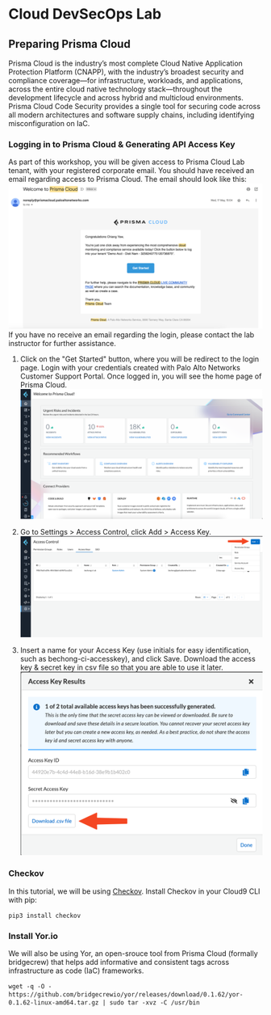 # Cloud DevSecOps Lab
## Preparing Prisma Cloud
Prisma Cloud is the industry’s most complete Cloud Native Application Protection Platform (CNAPP), with the industry’s broadest security and compliance coverage—for infrastructure, workloads, and applications, across the entire cloud native technology stack—throughout the development lifecycle and across hybrid and multicloud environments. Prisma Cloud Code Security provides a single tool for securing code across all modern architectures and software supply chains, including identifying misconfiguration on IaC.

### Logging in to Prisma Cloud & Generating API Access Key
As part of this workshop, you will be given access to Prisma Cloud Lab tenant, with your registered corporate email. You should have received an email regarding access to Prisma Cloud. The email should look like this:
![Alt Text](/resources/prisma-cloud-welcome-email.png?raw=true)
If you have no receive an email regarding the login, please contact the lab instructor for further assistance. 

1. Click on the "Get Started" button, where you will be redirect to the login page. Login with your credentials created with Palo Alto Networks Customer Support Portal. Once logged in, you will see the home page of Prisma Cloud.
![Alt Text](/resources/prisma-cloud-home-page.png?raw=true)

2. Go to Settings > Access Control, click Add > Access Key.
![Alt Text](/resources/pc-add-ak.png?raw=true)

3. Insert a name for your Access Key (use initials for easy identification, such as bechong-ci-accesskey), and click Save. Download the access key & secret key in csv file so that you are able to use it later.
![Alt Text](/resources/pc-save-ak.png?raw=true)

### Checkov
In this tutorial, we will be using [Checkov](https://www.checkov.io/). Install Checkov in your Cloud9 CLI with pip:
```
pip3 install checkov
```

### Install Yor.io
We will also be using Yor, an open-srouce tool from Prisma Cloud (formally bridgecrew) that helps add informative and consistent tags across infrastructure as code (IaC) frameworks.
```
wget -q -O - https://github.com/bridgecrewio/yor/releases/download/0.1.62/yor-0.1.62-linux-amd64.tar.gz | sudo tar -xvz -C /usr/bin
```




